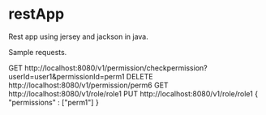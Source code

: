 # restApp
Rest app using jersey and jackson in java.

Sample requests.

GET http://localhost:8080/v1/permission/checkpermission?userId=user1&permissionId=perm1
DELETE http://localhost:8080/v1/permission/perm6
GET http://localhost:8080/v1/role/role1
PUT http://localhost:8080/v1/role/role1 
{
	"permissions" : ["perm1"]
}
